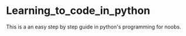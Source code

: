 # Learning_to_code_in_python
This is a an easy step by step guide in python's programming for noobs.
